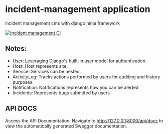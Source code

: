 # incident-management  application
incident management cms with django ninja framework

[![incident management CI](https://github.com/delitamakanda/incident-management/actions/workflows/django.yml/badge.svg?event=push)](https://github.com/delitamakanda/incident-management/actions/workflows/django.yml)

## Notes:
- User: Leveraging Django's built-in user model for authentication.
- Host: Host represents site.
- Service: Services can be nested.
- ActivityLog: Tracks actions performed by users for auditing and history purposes.
- Notification: Notifications represents how you can be alerted
- Incidents: Represents bugs submitted by users


## API DOCS
Access the API Documentation: Navigate to http://127.0.0.1:8000/api/docs to view the automatically generated Swagger documentation.